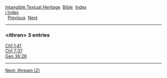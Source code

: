 [Intangible Textual Heritage](../../index)  [Bible](../index) 
[Index](index)   
[i Index](_i_)  
  [Previous](c05989)  [Next](c05991) 

------------------------------------------------------------------------

### &lt;ithran&gt; 3 entries

[Ch1 1:41](../kjv/ch1001.htm#041)  
[Ch1 7:37](../kjv/ch1007.htm#037)  
[Gen 36:26](../kjv/gen036.htm#026)  

------------------------------------------------------------------------

[Next: ithream (2)](c05991)
